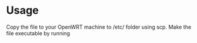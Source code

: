# Usage
Copy the file to your OpenWRT machine to /etc/ folder using scp.
Make the file executable by running

